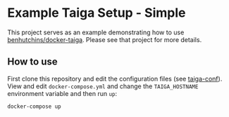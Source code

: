 # Example Taiga Setup - Simple

This project serves as an example demonstrating how to use [benhutchins/docker-taiga](https://github.com/benhutchins/docker-taiga). Please see that project for more details.

## How to use

First clone this repository and edit the configuration files (see [taiga-conf](https://github.com/benhutchins/docker-taiga-example/tree/master/taiga-conf)). View and edit `docker-compose.yml` and change the `TAIGA_HOSTNAME` environment variable and then run `up`:

    docker-compose up

